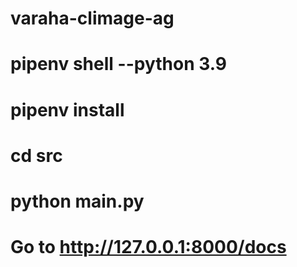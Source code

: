 # varaha-climage-ag

# pipenv shell --python 3.9
# pipenv install
# cd src
# python main.py
# Go to http://127.0.0.1:8000/docs